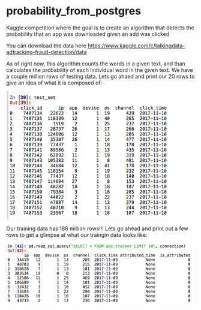 # probability_from_postgres
Kaggle competition where the goal is to create an algorithm that detects the probability that an app was downloaded given an add was clicked

You can download the data here https://www.kaggle.com/c/talkingdata-adtracking-fraud-detection/data

As of right now, this algorithm counts the words in a given text, and than calculates the probability of each individual word in the given text.
We have a couple million rows of testing data. Lets go ahaed and print our 20 rows to give an idea of what it is composed of:

![input](https://github.com/bnicholl/probability_from_postgres/blob/master/Screen%20Shot%202018-05-07%20at%2011.15.08%20PM.png)

Our training data has 186 million rows!!! Lets go ahead and print out a few rows to get a glimpse at what our traingin data looks like:

![input](https://github.com/bnicholl/probability_from_postgres/blob/master/Screen%20Shot%202018-05-07%20at%2011.27.22%20PM.png)
